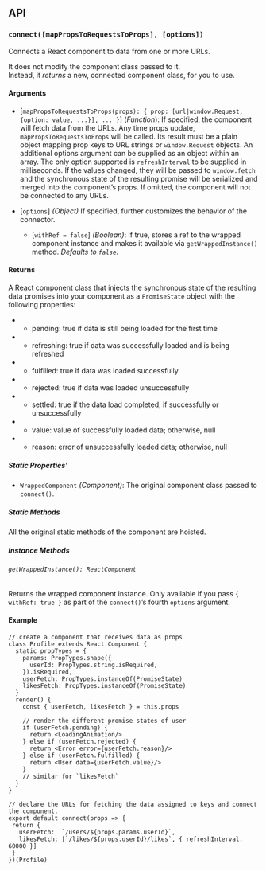 ## API

### `connect([mapPropsToRequestsToProps], [options])`

Connects a React component to data from one or more URLs.

It does not modify the component class passed to it.  
Instead, it *returns* a new, connected component class, for you to use.

#### Arguments

* [`mapPropsToRequestsToProps(props): { prop: [url|window.Request, {option: value, ...}], ... }`] \(*Function*): If specified, the component will fetch data from the URLs. Any time props update, `mapPropsToRequestsToProps` will be called. Its result must be a plain object mapping prop keys to URL strings or `window.Request` objects. An additional options argument can be supplied as an object within an array. The only option supported is `refreshInterval` to be supplied in milliseconds. If the values changed, they will be passed to `window.fetch` and the synchronous state of the resulting promise will be serialized and merged into the component’s props. If omitted, the component will not be connected to any URLs. 

* [`options`] *(Object)* If specified, further customizes the behavior of the connector.
  * [`withRef = false`] *(Boolean)*: If true, stores a ref to the wrapped component instance and makes it available via `getWrappedInstance()` method. *Defaults to `false`.*

#### Returns

A React component class that injects the synchronous state of the resulting data promises into your component as a `PromiseState` object with the following properties:

  *  - pending: true if data is still being loaded for the first time
  *  - refreshing: true if data was successfully loaded and is being refreshed
  *  - fulfilled: true if data was loaded successfully
  *  - rejected: true if data was loaded unsuccessfully
  *  - settled: true if the data load completed, if successfully or unsuccessfully
  *  - value: value of successfully loaded data; otherwise, null
  *  - reason: error of unsuccessfully loaded data; otherwise, null

##### Static Properties'

* `WrappedComponent` *(Component)*: The original component class passed to `connect()`.

##### Static Methods

All the original static methods of the component are hoisted.

##### Instance Methods

###### `getWrappedInstance(): ReactComponent`

Returns the wrapped component instance. Only available if you pass `{ withRef: true }` as part of the `connect()`’s fourth `options` argument.

#### Example

    // create a component that receives data as props
    class Profile extends React.Component {
      static propTypes = {
        params: PropTypes.shape({
          userId: PropTypes.string.isRequired,
        }).isRequired,
        userFetch: PropTypes.instanceOf(PromiseState)
        likesFetch: PropTypes.instanceOf(PromiseState)
      }
      render() {
        const { userFetch, likesFetch } = this.props 
      
        // render the different promise states of user
        if (userFetch.pending) {
          return <LoadingAnimation/>
        } else if (userFetch.rejected) {
          return <Error error={userFetch.reason}/>
        } else if (userFetch.fulfilled) {
          return <User data={userFetch.value}/>
        }
        // similar for `likesFetch`
      }
    }
    
    // declare the URLs for fetching the data assigned to keys and connect the component.
    export default connect(props => {
     return {
       userFetch:  `/users/${props.params.userId}`,
       likesFetch: [`/likes/${props.userId}/likes`, { refreshInterval: 60000 }]
     }
    })(Profile)
